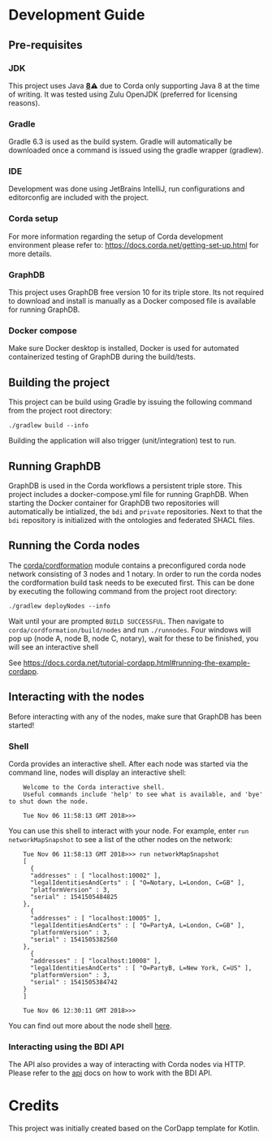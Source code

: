 # Development Guide

## Pre-requisites

### JDK

This project uses Java <u>**8**</u>⚠️ due to Corda only supporting Java 8 at the time of writing. It was tested using Zulu OpenJDK (preferred for licensing reasons).

### Gradle

Gradle 6.3 is used as the build system. Gradle will automatically be downloaded once a command is issued using the gradle wrapper (gradlew).

### IDE 

Development was done using JetBrains IntelliJ, run configurations and editorconfig are included with the project.

### Corda setup

For more information regarding the setup of Corda development environment please refer to: https://docs.corda.net/getting-set-up.html for more details.

### GraphDB

This project uses GraphDB free version 10 for its triple store. Its not required to download and install is manually as a Docker composed file is available for running GraphDB.

### Docker compose

Make sure Docker desktop is installed, Docker is used for automated containerized testing of GraphDB during the build/tests.

## Building the project

This project can be build using Gradle by issuing the following command from the project root directory:

```
./gradlew build --info
```

Building the application will also trigger (unit/integration) test to run.

## Running GraphDB

GraphDB is used in the Corda workflows a persistent triple store. 
This project includes a docker-compose.yml file for running GraphDB. 
When starting the Docker container for GraphDB two repositories will automatically be intialized, the `bdi` and `private` repositories.
Next to that the `bdi` repository is initialized with the ontologies and federated SHACL files.


## Running the Corda nodes

The [corda/cordformation](corda/cordformation) module contains a preconfigured corda node network consisting
of 3 nodes and 1 notary. In order to run the corda nodes the cordformation build task needs to be 
executed first. This can be done by executing the following command from the project root directory:

```
./gradlew deployNodes --info
```

Wait until your are prompted `BUILD SUCCESSFUL`. Then navigate to `corda/cordformation/build/nodes` and run `./runnodes`.
Four windows will pop up (node A, node B, node C, notary), wait for these to be finished, you will see an interactive shell

See https://docs.corda.net/tutorial-cordapp.html#running-the-example-cordapp.

## Interacting with the nodes

Before interacting with any of the nodes, make sure that GraphDB has been started!

### Shell

Corda provides an interactive shell. After each node was started via the command line, nodes will display an interactive shell:
```
    Welcome to the Corda interactive shell.
    Useful commands include 'help' to see what is available, and 'bye' to shut down the node.
    
    Tue Nov 06 11:58:13 GMT 2018>>>
```

You can use this shell to interact with your node. For example, enter `run networkMapSnapshot` to see a list of
the other nodes on the network:

```
    Tue Nov 06 11:58:13 GMT 2018>>> run networkMapSnapshot
    [
      {
      "addresses" : [ "localhost:10002" ],
      "legalIdentitiesAndCerts" : [ "O=Notary, L=London, C=GB" ],
      "platformVersion" : 3,
      "serial" : 1541505484825
    },
      {
      "addresses" : [ "localhost:10005" ],
      "legalIdentitiesAndCerts" : [ "O=PartyA, L=London, C=GB" ],
      "platformVersion" : 3,
      "serial" : 1541505382560
    },
      {
      "addresses" : [ "localhost:10008" ],
      "legalIdentitiesAndCerts" : [ "O=PartyB, L=New York, C=US" ],
      "platformVersion" : 3,
      "serial" : 1541505384742
    }
    ]
    
    Tue Nov 06 12:30:11 GMT 2018>>> 
```

You can find out more about the node shell [here](https://docs.corda.net/shell.html).

### Interacting using the BDI API 

The API also provides a way of interacting with Corda nodes via HTTP. Please refer to the [api](api.md) docs on how to work with the BDI API. 


# Credits

This project was initially created based on the CorDapp template for Kotlin.
